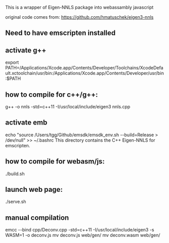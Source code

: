 This is a wrapper of Eigen-NNLS package into webassambly javascript

original code comes from: https://github.com/hmatuschek/eigen3-nnls


## Need to have emscripten installed

## activate g++
export PATH=/Applications/Xcode.app/Contents/Developer/Toolchains/XcodeDefault.xctoolchain/usr/bin:/Applications/Xcode.app/Contents/Developer/usr/bin:$PATH

## how to compile for c++/g++:
g++ -o nnls -std=c++11 -I/usr/local/include/eigen3 nnls.cpp

## activate emb
echo "source /Users/tgg/Github/emsdk/emsdk_env.sh --build=Release > /dev/null" >> ~/.bashrc
This directory contains the C++ Eigen-NNLS for emscripten.

## how to compile for webasm/js:

./build.sh

## launch web page:
./serve.sh


## manual compilation
emcc --bind cpp/Deconv.cpp  -std=c++11 -I/usr/local/include/eigen3 -s WASM=1 -o deconv.js
mv deconv.js web/gen/
mv deconv.wasm web/gen/
